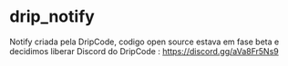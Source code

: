 # drip_notify
Notify criada pela DripCode, codigo open source estava em fase beta e decidimos liberar
Discord do DripCode : https://discord.gg/aVa8Fr5Ns9
